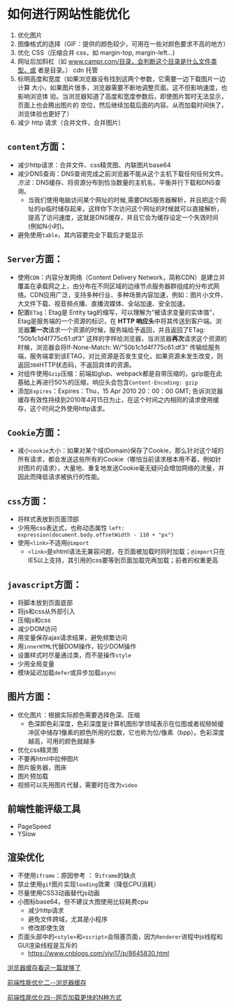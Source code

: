 # 如何进行网站性能优化

1. 优化图片
2. 图像格式的选择（GIF：提供的颜色较少，可用在一些对颜色要求不高的地方） 
3. 优化 CSS（压缩合并 css，如 margin-top, margin-left...) 
4. 网址后加斜杠（如 www.campr.com/目录，会判断这个目录是什么文件类型，或 者是目录。） cdn 托管 
5. 标明高度和宽度（如果浏览器没有找到这两个参数，它需要一边下载图片一边计算 大小，如果图片很多，浏览器需要不断地调整页面。这不但影响速度，也影响浏览体 验。当浏览器知道了高度和宽度参数后，即使图片暂时无法显示，页面上也会腾出图片的 空位，然后继续加载后面的内容。从而加载时间快了，浏览体验也更好了） 
6. 减少 http 请求（合并文件，合并图片）


## `content`方面：

* 减少http请求：合并文件、css精灵图、内联图片base64
* 减少DNS查询：DNS查询完成之前浏览器不能从这个主机下载任何任何文件。*方法*：DNS缓存、将资源分布到恰当数量的主机名，平衡并行下载和DNS查询。
  * 当我们使用电脑访问某个网址的时候,需要DNS服务器解析，并且把这个网址的ip临时储存起来，这样你下次访问这个网址的时候就可以直接解析，提高了访问速度，这就是DNS缓存，并且它会为缓存设定一个失效时间 (例如N小时)。
* 避免使用`table`，其内容要完全下载后才能显示

## `Server`方面：

* 使用`CDN`：内容分发网络（Content Delivery Network，简称CDN）是建立并覆盖在承载网之上，由分布在不同区域的边缘节点服务器群组成的分布式网络。CDN应用广泛，支持多种行业、多种场景内容加速，例如：图片小文件、大文件下载、视音频点播、直播流媒体、全站加速、安全加速。
* 配置`ETag`：Etag是 Entity tag的缩写，可以理解为“被请求变量的实体值”，Etag是服务端的一个资源的标识，在 **HTTP 响应头**中将其传送到客户端。浏览器**第一次**请求一个资源的时候，服务端给予返回，并且返回了ETag: "50b1c1d4f775c61:df3" 这样的字样给浏览器，当浏览器**再次**请求这个资源的时候，浏览器会将If-None-Match: W/"50b1c1d4f775c61:df3" 传输给服务端，服务端拿到该ETAG，对比资源是否发生变化，如果资源未发生改变，则返回`304`HTTP状态码，不返回具体的资源。
* 对组件使用`Gzip`压缩：前端如glup、webpack都是自带压缩的，gzip能在此基础上再进行50%的压缩，响应头会包含`Content-Encoding: gzip`
* 添加`Expires`：Expires：Thu，15 Apr  2010  20：00：00  GMT;  告诉浏览器缓存有效性持续到2010年4月15日为止，在这个时间之内相同的请求使用缓存，这个时间之外使用http请求。

## `Cookie`方面：

* 减小`cookie`大小：如果对某个域(Domain)保存了Cookie，那么针对这个域的所有请求，都会发送这些所有的Cookie（哪怕当前请求根本用不着，例如针对图片的请求），大量地、重复地发送Cookie毫无疑问会增加网络的流量，并因此而降低请求被执行的性能。

## `css`方面：

* 将样式表放到页面顶部
* 少用用css表达式，也称动态属性  `left: expression(document.body.offsetWidth - 110 + "px")`
* 使用`<link>`不适用`@import`
  * `<link>`是xhtml语法无兼容问题，在页面被加载时同时加载；`@import`只在IE5以上支持，其引用的css要等到页面加载完再加载；前者的权重更高

## `javascript`方面：

* 将脚本放到页面底部
* 将js和css从外部引入
* 压缩js和css
* 减少DOM访问
* 用变量保存ajax请求结果，避免频繁访问
* 用`innerHTML`代替DOM操作，较少DOM操作
* 设置样式时尽量通过类，而不是操作`style`
* 少用全局变量
* 模块延迟加载`defer`或异步加载`async`

## 图片方面：

* 优化图片：根据实际颜色需要选择色深、压缩
  * 色深即色彩深度，色彩深度是计算机图形学领域表示在位图或者视频帧缓冲区中储存1像素的颜色所用的位数，它也称为位/像素（bpp）。色彩深度越高，可用的颜色就越多
* 优化css精灵图
* 不要再html中拉伸图片
* 图片服务器，图床
* 图片预加载
* 视频可以先用图片代替，需要时在改为`video`

## 前端性能评级工具

* PageSpeed
* YSlow

## 渲染优化

* 不使用`iframe`：原因参考 ：   9`iframe`的缺点
* 禁止使用`gif`图片实现`loading`效果（降低CPU消耗）
* 尽量使用CSS3动画替代js动画
* 小图标base64，但不建议大图使用比较耗费cpu
  * 减少http请求
  * 避免文件跨域，尤其是小程序
  * 修改即使生效
* 页面头部中的`<style>`和`<script>`会阻塞页面，因为`Renderer`进程中js线程和GUI渲染线程是互斥的
  * https://www.cnblogs.com/yiyi17/p/8645830.html

[浏览器缓存看这一篇就够了](https://zhuanlan.zhihu.com/p/60950750)

[前端性能优化二--浏览器缓存](https://www.cnblogs.com/web-learn/p/15208864.html)

[前端性能优化四--网页加载更快的N种方式](https://www.cnblogs.com/web-learn/p/15217897.html)